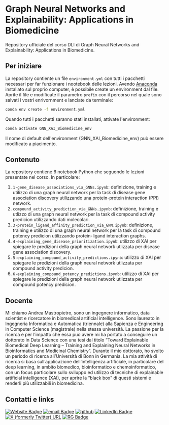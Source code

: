 # Graph Neural Networks and Explainability: Applications in Biomedicine
Repository ufficiale del corso DLI di Graph Neural Networks and Explainability: Applications in Biomedicine.

## Per iniziare
La repository contiente un file ```environment.yml``` con tutti i pacchetti necessari per far funzionare i nootebook delle lezioni. Avendo [Anaconda](https://www.anaconda.com/) installato sul proprio computer, è possibile create un environment dal file. Aprite il file e modificate il parametro ```prefix``` con il percorso nel quale sono salvati i vostri enrivornment e lanciate da terminale:

```bash
conda env create -f environment.yml
```
Quando tutti i pacchetti saranno stati installati, attivate l'environment:

```bash
conda activate GNN_XAI_Biomedicine_env
```
Il nome di default dell'environment (GNN_XAI_Biomedicine_env) può essere modificato a piacimento.

## Contenuto
La repository contiene 6 notebook Python che seguondo le lezioni presentate nel corso. In particolare:

1. ```1-gene_disease_associations_via_GNNs.ipynb```: definizione, training e utilizzo di una graph neural network per la task di disease gene association discovery utilizzando una protein-protein interaction (PPI) network.
2. ```compound_activity_prediction_via_GNNs.ipynb```: definizione, training e utlizzo di una graph neural network per la task di compound activity predicion utilizzando dati molecolari.
3. ```3-protein_ligand_affinity_prediction_via_GNN.ipynb```: definizione, training e utilizzo di una graph neural network per la task di compound potency predicion utilizzando protein-ligand interaction graphs.
4. ```4-explaining_gene_disease_prioritization.ipynb```: utilizzo di XAI per spiegare le predizioni della graph neural network utlizzata per disease gene association discovery.
5. ```5-explaining_compound_activity_predictions.ipynb```: utilizzo di XAI per spiegare le predizioni della graph neural network utlizzata per compound activity predicion.
6. ```6-explaining_compound_potency_predictions.ipynb```: utilizzo di XAI per spiegare le predizioni della graph neural network utlizzata per compound potency predicion.

## Docente

<div style="display: flex; align-items: flex-start;">
  <span>Mi chiamo Andrea Mastropietro, sono un ingegnere informatico, data scientist e ricercatore in biomedical artificial intelligence. Sono laureato in Ingegneria Informatica e Automatica (triennale) alla Sapienza e Engineering in Computer Science (magistrale) nella stessa università. La passione per la ricerca e per l’impatto che essa può avere mi ha portato a conseguire un dottorato in Data Science con una tesi dal titolo “Toward Explainable Biomedical Deep Learning – Training and Explaining Neural Networks in Bioinformatics and Medicinal Chemistry”. Durante il mio dottorato, ho svolto un periodo di ricerca all’Università di Bonn in Germania. La mia attività di ricerca si basa sull’applicazione dell’intelligenza artificiale, in particolare del deep learning, in ambito biomedico, bioinformatico e chemoinformatico, con un focus particolare sullo sviluppo ed utilizzo di tecniche di explainable artificial intelligence (XAI), per aprire la “black box” di questi sistemi e renderli più utilizzabili in biomedicina.
</span>
</div>

## Contatti e links

[![Website Badge](https://img.shields.io/badge/mastro.me-orange?style=flat&logoSize=auto&label=website&labelColor=orange&color=darkred&link=http://mastro.me)](http://mastro.me)
[![email Badge](https://img.shields.io/badge/email-white?style=flat&logo=gmail&logoSize=auto)](mailto:mastropietro@diag.uniroma1.it)
[![github](https://img.shields.io/badge/AndMastro-100000?style=flat&logo=github&logoColor=white)](https://github.com/AndMastro)
[![LinkedIn Badge](https://img.shields.io/badge/andrea--mastropietro-blue?style=flat&logo=linkedin&logoSize=auto&labelColor=blue&color=blue&link=https%3A%2F%2Fwww.linkedin.com%2Fin%2Fandrea-mastropietro%2F)](https://www.linkedin.com/in/andrea-mastropietro/)
[![X (formerly Twitter) URL](https://img.shields.io/twitter/url?url=https%3A%2F%2Fx.com%2FAndMastro&logo=twitter&logoSize=auto&label=AndMastro&link=https%3A%2F%2Fx.com%2FAndMastro)](https://x.com/AndMastro)
[![RG Badge](https://img.shields.io/badge/Andrea--Mastropietro-grey?style=flat&logo=researchgate&logoSize=auto&link=https%3A%2F%2Fwww.researchgate.net%2Fprofile%2FAndrea-Mastropietro)](https://www.researchgate.net/profile/Andrea-Mastropietro)
